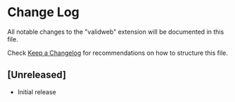 # Change Log

All notable changes to the "validweb" extension will be documented in this file.

Check [Keep a Changelog](http://keepachangelog.com/) for recommendations on how to structure this file.

## [Unreleased]

- Initial release